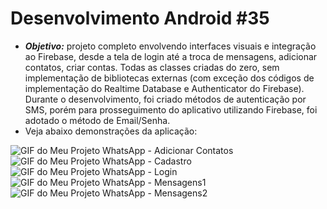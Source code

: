 # Desenvolvimento Android #35
   * ***Objetivo:*** projeto completo envolvendo interfaces visuais e integração ao Firebase, desde a tela de login até a troca de mensagens, adicionar contatos, criar contas. Todas as classes criadas do zero, sem implementação de bibliotecas externas (com exceção dos códigos de implementação do Realtime Database e Authenticator do Firebase). Durante o desenvolvimento, foi criado métodos de autenticação por SMS, porém para prosseguimento do aplicativo utilizando Firebase, foi adotado o método de Email/Senha.
   * Veja abaixo demonstrações da aplicação:
<img src="Instalador/Add_Contatos.gif" alt="GIF do Meu Projeto WhatsApp - Adicionar Contatos">
<img src="Instalador/Cadastro.gif" alt="GIF do Meu Projeto WhatsApp - Cadastro">
<img src="Instalador/Login.gif" alt="GIF do Meu Projeto WhatsApp - Login">
<img src="Instalador/Mensagens1.gif" alt="GIF do Meu Projeto WhatsApp - Mensagens1">
<img src="Instalador/Mensagens2.gif" alt="GIF do Meu Projeto WhatsApp - Mensagens2">